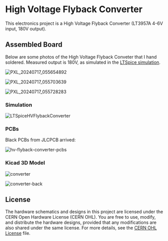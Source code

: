 # High Voltage Flyback Converter

This electronics project is a High Voltage Flyback Converter (LT3957A 4-6V input, 180V output).

## Assembled Board

Below are some photos of the High Voltage Flyback Conveter that I hand soldered.  Measured output is 180V, as simulated in the [LTSpice simulation](./ltspice).

![PXL_20240717_055654892](https://github.com/user-attachments/assets/5922ead0-73a5-488d-98d9-59223c787acd)

![PXL_20240717_055703639](https://github.com/user-attachments/assets/c697fcc1-2b2b-4a36-8bf4-6460a33f36fa)

![PXL_20240717_055728283](https://github.com/user-attachments/assets/b0a2e9fc-2adb-4ef3-88cc-f23c831cb440)

### Simulation

![LTSpiceHVFlybackConverter](https://github.com/user-attachments/assets/328c72a0-25d4-4062-a708-e6c2d76aafb1)

### PCBs

Black PCBs from JLCPCB arrived:

![hv-flyback-converter-pcbs](https://github.com/user-attachments/assets/bc1fd237-aca7-4899-8225-72b91a6d66ce)

### Kicad 3D Model

![converter](https://github.com/user-attachments/assets/ff05fdf1-8a68-491c-8738-85f1796a200d)

![converter-back](https://github.com/user-attachments/assets/1fb1ddea-1eb6-4ab6-9950-1d53a96a088e)

## License

The hardware schematics and designs in this project are licensed under the CERN Open Hardware License (CERN OHL). You are free to use, modify, and distribute the hardware designs, provided that any modifications are also shared under the same license. For more details, see the [CERN OHL License](./CERN_OHL_LICENSE) file.
